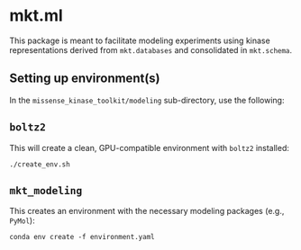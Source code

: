 # mkt.ml

This package is meant to facilitate modeling experiments using kinase representations derived from `mkt.databases` and consolidated in `mkt.schema`.

## Setting up environment(s)

In the `missense_kinase_toolkit/modeling` sub-directory, use the following:

## `boltz2`

This will create a clean, GPU-compatible environment with `boltz2` installed:
```
./create_env.sh
```

## `mkt_modeling`

This creates an environment with the necessary modeling packages (e.g., `PyMol`):
```
conda env create -f environment.yaml
```
